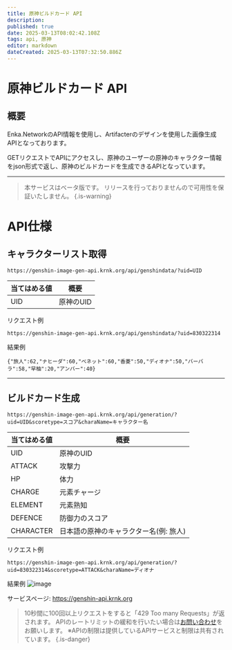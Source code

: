 ```yaml
---
title: 原神ビルドカード API
description: 
published: true
date: 2025-03-13T08:02:42.108Z
tags: api, 原神
editor: markdown
dateCreated: 2025-03-13T07:32:50.886Z
---
```


# 原神ビルドカード API
## 概要
Enka.NetworkのAPI情報を使用し、Artifacterのデザインを使用した画像生成APIとなっております。

GETリクエストでAPIにアクセスし、原神のユーザーの原神のキャラクター情報をjson形式で返し、原神のビルドカードを生成できるAPIとなっています。

---

> 本サービスはベータ版です。
リリースを行っておりませんので可用性を保証いたしません。
{.is-warning}


# API仕様
## キャラクターリスト取得
```
https://genshin-image-gen-api.krnk.org/api/genshindata/?uid=UID
```
当てはめる値 | 概要 |
-- | -- |
UID | 原神のUID | 

リクエスト例
```
https://genshin-image-gen-api.krnk.org/api/genshindata/?uid=830322314
```
結果例
```
{"旅人":62,"ナヒーダ":60,"ベネット":60,"香菱":50,"ディオナ":50,"バーバラ":58,"早柚":20,"アンバー":40}
```

---

## ビルドカード生成
```
https://genshin-image-gen-api.krnk.org/api/generation/?uid=UID&scoretype=スコア&charaName=キャラクター名
```
当てはめる値 | 概要 |
-- | -- |
UID | 原神のUID | 
ATTACK | 攻撃力
HP | 体力
CHARGE | 元素チャージ
ELEMENT | 元素熟知
DEFENCE | 防御力のスコア
CHARACTER | 日本語の原神のキャラクター名(例: 旅人)

リクエスト例
```
https://genshin-image-gen-api.krnk.org/api/generation/?uid=830322314&scoretype=ATTACK&charaName=ディオナ
```
結果例
![image](https://artifacter.krnk.org/img/image1.webp)

サービスページ: https://genshin-api.krnk.org

> 10秒間に100回以上リクエストをすると「429 Too many Requests」が返されます。
APIのレートリミットの緩和を行いたい場合は[お問い合わせ](https://discord.krnk.org)をお願いします。
※APIの制限は提供しているAPIサービスと制限は共有されています。
{.is-danger}